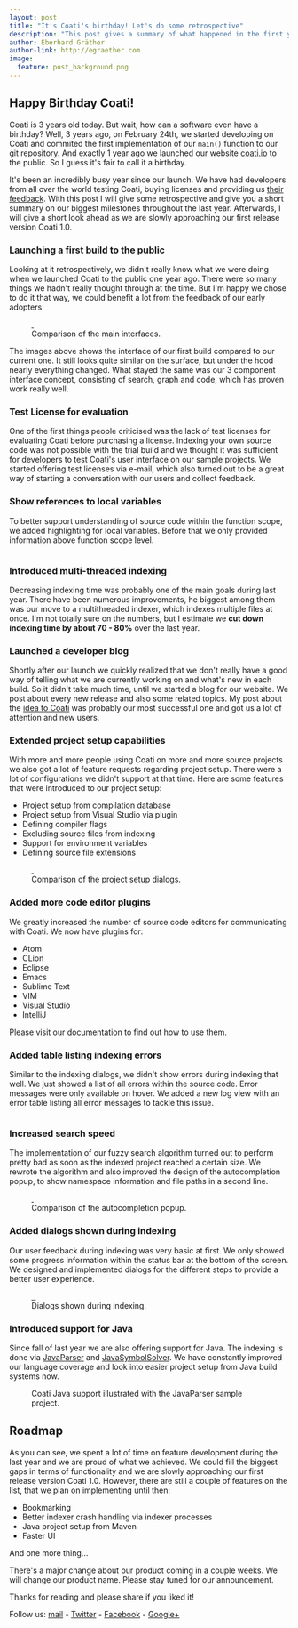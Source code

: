 ```yaml
---
layout: post
title: "It's Coati's birthday! Let's do some retrospective"
description: "This post gives a summary of what happened in the first year we are online."
author: Eberhard Gräther
author-link: http://egraether.com
image:
  feature: post_background.png
---
```


## Happy Birthday Coati!

Coati is 3 years old today. But wait, how can a software even have a birthday? Well, 3 years ago, on February 24th, we started developing on Coati and commited the first implementation of our `main()` function to our git repository. And exactly 1 year ago we launched our website [coati.io](http://coati.io) to the public. So I guess it's fair to call it a birthday.

It's been an incredibly busy year since our launch. We have had developers from all over the world testing Coati, buying licenses and providing us [their feedback](https://github.com/CoatiSoftware/CoatiBugTracker/issues). With this post I will give some retrospective and give you a short summary on our biggest milestones throughout the last year. Afterwards, I will give a short look ahead as we are slowly approaching our first release version Coati 1.0.

### Launching a first build to the public

Looking at it retrospectively, we didn't really know what we were doing when we launched Coati to the public one year ago. There were so many things we hadn't really thought through at the time. But I'm happy we chose to do it that way, we could benefit a lot from the feedback of our early adopters.

<figure class="half">
	<a href="../images/birthday/full_old.png">
		<img src="../images/birthday/full_old.png" alt="">
	</a>
	<a href="../images/birthday/full_new.png">
		<img src="../images/birthday/full_new.png" alt="">
	</a>
	<figcaption>Comparison of the main interfaces.</figcaption>
</figure>

The images above shows the interface of our first build compared to our current one. It still looks quite similar on the surface, but under the hood nearly everything changed. What stayed the same was our 3 component interface concept, consisting of search, graph and code, which has proven work really well.

### Test License for evaluation

One of the first things people criticised was the lack of test licenses for evaluating Coati before purchasing a license. Indexing your own source code was not possible with the trial build and we thought it was sufficient for developers to test Coati's user interface on our sample projects. We started offering test licenses via e-mail, which also turned out to be a great way of starting a conversation with our users and collect feedback.

### Show references to local variables

To better support understanding of source code within the function scope, we added highlighting for local variables. Before that we only provided information above function scope level.

<figure class="half bordered">
	<a href="../images/birthday/local.png">
		<img src="../images/birthday/local.png" alt="">
	</a>
</figure>


### Introduced multi-threaded indexing

Decreasing indexing time was probably one of the main goals during last year. There have been numerous improvements, he biggest among them was our move to a multithreaded indexer, which indexes multiple files at once. I'm not totally sure on the numbers, but I estimate we **cut down indexing time by about 70 - 80%** over the last year.

### Launched a developer blog

Shortly after our launch we quickly realized that we don't really have a good way of telling what we are currently working on and what's new in each build. So it didn't take much time, until we started a blog for our website. We post about every new release and also some related topics. My post about the [idea to Coati](http://www.coati.io/blog/why_working_on_chrom_made_me_develop_a_tool_for_reading_source_code/) was probably our most successful one and got us a lot of attention and new users.

### Extended project setup capabilities

With more and more people using Coati on more and more source projects we also got a lot of feature requests regarding project setup. There were a lot of configurations we didn't support at that time. Here are some features that were introduced to our project setup:

* Project setup from compilation database
* Project setup from Visual Studio via plugin
* Defining compiler flags
* Excluding source files from indexing
* Support for environment variables
* Defining source file extensions

<figure class="half">
	<a href="../images/birthday/setup_old.png">
		<img src="../images/birthday/setup_old.png" alt="">
	</a>
	<a href="../images/birthday/setup_new.png">
		<img src="../images/birthday/setup_new.png" alt="">
	</a>
	<figcaption>Comparison of the project setup dialogs.</figcaption>
</figure>

### Added more code editor plugins

We greatly increased the number of source code editors for communicating with Coati. We now have plugins for:

* Atom
* CLion
* Eclipse
* Emacs
* Sublime Text
* VIM
* Visual Studio
* IntelliJ

Please visit our [documentation](http://www.coati.io/documentation/#CODEEDITORPLUGINS) to find out how to use them.

### Added table listing indexing errors

Similar to the indexing dialogs, we didn't show errors during indexing that well. We just showed a list of all errors within the source code. Error messages were only available on hover. We added a new log view with an error table listing all error messages to tackle this issue.

<figure>
	<a href="../images/birthday/error.png">
		<img src="../images/birthday/error.png" alt="">
	</a>
</figure>

### Increased search speed

The implementation of our fuzzy search algorithm turned out to perform pretty bad as soon as the indexed project reached a certain size. We rewrote the algorithm and also improved the design of the autocompletion popup, to show namespace information and file paths in a second line.

<figure class="half">
	<a href="../images/birthday/search_old.png">
		<img src="../images/birthday/search_old.png" alt="">
	</a>
	<a href="../images/birthday/search_new.png">
		<img src="../images/birthday/search_new.png" alt="">
	</a>
	<figcaption>Comparison of the autocompletion popup.</figcaption>
</figure>

### Added dialogs shown during indexing

Our user feedback during indexing was very basic at first. We only showed some progress information within the status bar at the bottom of the screen. We designed and implemented dialogs for the different steps to provide a better user experience.

<figure class="third">
	<a href="../images/birthday/indexing_progress.png">
		<img src="../images/birthday/indexing_progress.png" alt="">
	</a>
	<a href="../images/birthday/indexing_bar.png">
		<img src="../images/birthday/indexing_bar.png" alt="">
	</a>
	<a href="../images/birthday/indexing_fin.png">
		<img src="../images/birthday/indexing_fin.png" alt="">
	</a>
	<figcaption>Dialogs shown during indexing.</figcaption>
</figure>

### Introduced support for Java

Since fall of last year we are also offering support for Java. The indexing is done via [JavaParser](http://javaparser.org/) and [JavaSymbolSolver](https://github.com/javaparser/javasymbolsolver). We have constantly improved our language coverage and look into easier project setup from Java build systems now.

<figure>
	<a href="../images/birthday/javaparser.png">
		<img src="../images/birthday/javaparser.png" alt="">
	</a>
	<figcaption>Coati Java support illustrated with the JavaParser sample project.</figcaption>
</figure>

## Roadmap

As you can see, we spent a lot of time on feature development during the last year and we are proud of what we achieved. We could fill the biggest gaps in terms of functionality and we are slowly approaching our first release version Coati 1.0. However, there are still a couple of features on the list, that we plan on implementing until then:

* Bookmarking
* Better indexer crash handling via indexer processes
* Java project setup from Maven
* Faster UI

And one more thing...

There's a major change about our product coming in a couple weeks. We will change our product name. Please stay tuned for our announcement.

Thanks for reading and please share if you liked it!

Follow us: [mail](http://eepurl.com/bRSSFf) - [Twitter](https://twitter.com/CoatiSoftware) - [Facebook](https://www.facebook.com/Coati-1529980600658370) - [Google+](https://plus.google.com/u/0/108949374849112775331)


